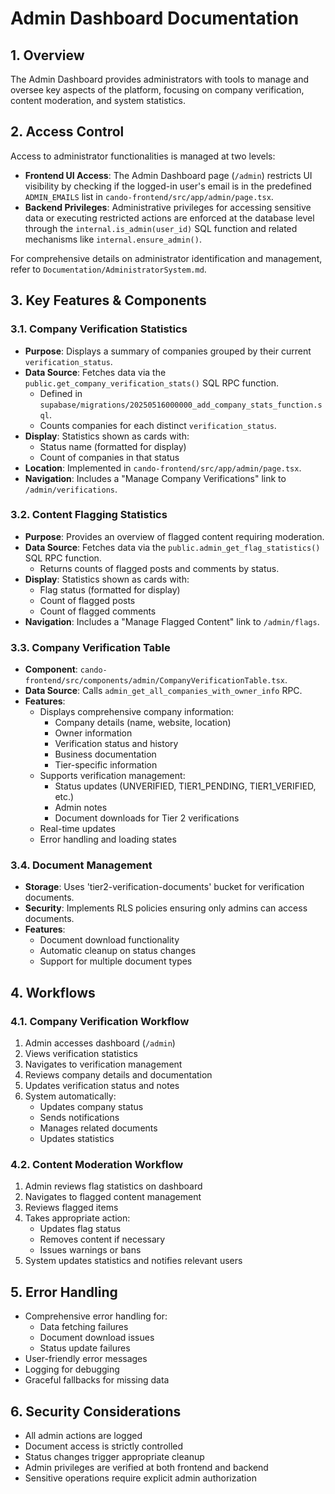 # Admin Dashboard Documentation

## 1. Overview

The Admin Dashboard provides administrators with tools to manage and oversee key aspects of the platform, focusing on company verification, content moderation, and system statistics.

## 2. Access Control

Access to administrator functionalities is managed at two levels:

-   **Frontend UI Access**: The Admin Dashboard page (`/admin`) restricts UI visibility by checking if the logged-in user's email is in the predefined `ADMIN_EMAILS` list in `cando-frontend/src/app/admin/page.tsx`.
-   **Backend Privileges**: Administrative privileges for accessing sensitive data or executing restricted actions are enforced at the database level through the `internal.is_admin(user_id)` SQL function and related mechanisms like `internal.ensure_admin()`.

For comprehensive details on administrator identification and management, refer to `Documentation/AdministratorSystem.md`.

## 3. Key Features & Components

### 3.1. Company Verification Statistics

-   **Purpose**: Displays a summary of companies grouped by their current `verification_status`.
-   **Data Source**: Fetches data via the `public.get_company_verification_stats()` SQL RPC function.
    -   Defined in `supabase/migrations/20250516000000_add_company_stats_function.sql`.
    -   Counts companies for each distinct `verification_status`.
-   **Display**: Statistics shown as cards with:
    -   Status name (formatted for display)
    -   Count of companies in that status
-   **Location**: Implemented in `cando-frontend/src/app/admin/page.tsx`.
-   **Navigation**: Includes a "Manage Company Verifications" link to `/admin/verifications`.

### 3.2. Content Flagging Statistics

-   **Purpose**: Provides an overview of flagged content requiring moderation.
-   **Data Source**: Fetches data via the `public.admin_get_flag_statistics()` SQL RPC function.
    -   Returns counts of flagged posts and comments by status.
-   **Display**: Statistics shown as cards with:
    -   Flag status (formatted for display)
    -   Count of flagged posts
    -   Count of flagged comments
-   **Navigation**: Includes a "Manage Flagged Content" link to `/admin/flags`.

### 3.3. Company Verification Table

-   **Component**: `cando-frontend/src/components/admin/CompanyVerificationTable.tsx`.
-   **Data Source**: Calls `admin_get_all_companies_with_owner_info` RPC.
-   **Features**:
    -   Displays comprehensive company information:
        -   Company details (name, website, location)
        -   Owner information
        -   Verification status and history
        -   Business documentation
        -   Tier-specific information
    -   Supports verification management:
        -   Status updates (UNVERIFIED, TIER1_PENDING, TIER1_VERIFIED, etc.)
        -   Admin notes
        -   Document downloads for Tier 2 verifications
    -   Real-time updates
    -   Error handling and loading states

### 3.4. Document Management

-   **Storage**: Uses 'tier2-verification-documents' bucket for verification documents.
-   **Security**: Implements RLS policies ensuring only admins can access documents.
-   **Features**:
    -   Document download functionality
    -   Automatic cleanup on status changes
    -   Support for multiple document types

## 4. Workflows

### 4.1. Company Verification Workflow

1.  Admin accesses dashboard (`/admin`)
2.  Views verification statistics
3.  Navigates to verification management
4.  Reviews company details and documentation
5.  Updates verification status and notes
6.  System automatically:
    -   Updates company status
    -   Sends notifications
    -   Manages related documents
    -   Updates statistics

### 4.2. Content Moderation Workflow

1.  Admin reviews flag statistics on dashboard
2.  Navigates to flagged content management
3.  Reviews flagged items
4.  Takes appropriate action:
    -   Updates flag status
    -   Removes content if necessary
    -   Issues warnings or bans
5.  System updates statistics and notifies relevant users

## 5. Error Handling

-   Comprehensive error handling for:
    -   Data fetching failures
    -   Document download issues
    -   Status update failures
-   User-friendly error messages
-   Logging for debugging
-   Graceful fallbacks for missing data

## 6. Security Considerations

-   All admin actions are logged
-   Document access is strictly controlled
-   Status changes trigger appropriate cleanup
-   Admin privileges are verified at both frontend and backend
-   Sensitive operations require explicit admin authorization 